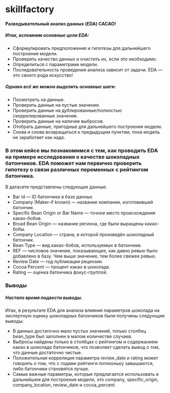 # skillfactory
#### Разведывательный анализ данных (EDA) CACAO!
##### Итак, вспомним основные цели EDA:

* Сформулировать предположения и гипотезы для дальнейшего построения модели.
* Проверить качество данных и очистить их, если это необходимо.
* Определиться с параметрами модели.
* Последовательность проведения анализа зависит от задачи. EDA — это своего рода искусство!

##### Однако всё же можно выделить основные шаги:

* Посмотреть на данные.
* Проверить данные на пустые значения.
* Проверить данные на дублированные/полностью скоррелированные значения.
* Проверить данные на наличие выбросов.
* Отобрать данные, пригодные для дальнейшего построения модели.
* Снова и снова возвращаться к предыдущим пунктам, пока модель не заработает как надо.

### В этом кейсе мы познакомимся с тем, как проводить EDA на примере исследования о качестве шоколадных батончиков. EDA поможет нам первично проверить гипотезу о связи различных переменных с рейтингом батончика.

В датасете представлены следующие данные:

* Bar id — ID батончика в базе данных
* Company (Maker-if known) — название компании, изготовившей батончик.
* Specific Bean Origin or Bar Name — точное место происхождения какао-бобов.
* Broad Bean Origin — название региона, где были выращены какао-бобы.
* Company Location — страна, в которой произведён шоколадный батончик.
* Bean Type — вид какао-бобов, используемых в батончике.
* REF — числовое значение, показывающее, как давно ревью было добавлено в базу. Чем выше значение, тем более свежее ревью.
* Review Date — год публикации рецензии.
* Cocoa Percent — процент какао в шоколаде.
* Rating — оценка батончика фокус-группой.

### Выводы
##### Настало время подвести выводы.

Итак, в результате EDA для анализа влияния параметров шоколада на экспертную оценку шоколадных батончиков были получены следующие выводы:

* В данных достаточно мало пустых значений, только столбец bean_type был заполнен в малом количестве случаев.
* Выбросы найдены только в столбцах с рейтингом и содержанием какао в шоколаде батончиков, что позволяет сделать вывод о том, что данные достаточно чистые.
* Положительная корреляция параметра review_date и rating может говорить о том, что с годами рейтинги потихоньку завышаются, либо батончики становятся лучше.
* Самые важные параметры, которые предлагается использовать в дальнейшем для построения модели, это company, specific_origin, company_location, review_date и cocoa_percent.
